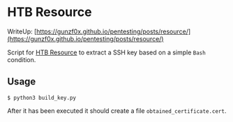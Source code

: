 # HTB Resource

WriteUp: [https://gunzf0x.github.io/pentesting/posts/resource/](https://gunzf0x.github.io/pentesting/posts/resource/)

Script for [HTB Resource](https://www.hackthebox.com/machines/resource) to extract a SSH key based on a simple `Bash` condition.

## Usage
```shell-session
$ python3 build_key.py
```
After it has been executed it should create a file `obtained_certificate.cert`.

